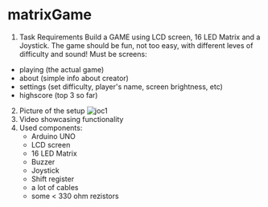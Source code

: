 # matrixGame
1. Task Requirements
Build a GAME using LCD screen, 16 LED Matrix and a Joystick. The game should be fun, not too easy, with different leves of difficulty and sound! 
Must be screens: 
  - playing (the actual game)
  - about (simple info about creator)
  - settings (set difficulty, player's name, screen brightness, etc)
  - highscore (top 3 so far)
2. Picture of the setup 
![joc1](https://user-images.githubusercontent.com/61291904/145267416-e486fb1f-7895-474a-9eba-fe4e883777c7.png)
3. Video showcasing functionality
4. Used components:
    - Arduino UNO
    - LCD screen
    - 16 LED Matrix
    - Buzzer
    - Joystick
    - Shift register
    - a lot of cables 
    - some < 330 ohm rezistors
